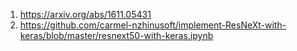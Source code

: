 1. https://arxiv.org/abs/1611.05431
2. https://github.com/carmel-nzhinusoft/implement-ResNeXt-with-keras/blob/master/resnext50-with-keras.ipynb
